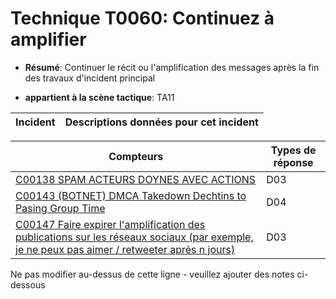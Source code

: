 # Technique T0060: Continuez à amplifier

* **Résumé**: Continuer le récit ou l'amplification des messages après la fin des travaux d'incident principal

* **appartient à la scène tactique**: TA11


|Incident |Descriptions données pour cet incident |
|-------- |-------------------- |



|Compteurs |Types de réponse |
|-------- |-------------- |
|[C00138 SPAM ACTEURS DOYNES AVEC ACTIONS](../../generated_pages/counters/C00138.md) |D03 |
|[C00143 (BOTNET) DMCA Takedown Dechtins to Pasing Group Time](../../generated_pages/counters/C00143.md) |D04 |
|[C00147 Faire expirer l'amplification des publications sur les réseaux sociaux (par exemple, je ne peux pas aimer / retweeter après n jours)](../../generated_pages/counters/C00147.md) |D03 |


Ne pas modifier au-dessus de cette ligne - veuillez ajouter des notes ci-dessous